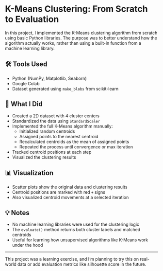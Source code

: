 # K-Means Clustering: From Scratch to Evaluation

In this project, I implemented the K-Means clustering algorithm from scratch using basic Python libraries. The purpose was to better understand how the algorithm actually works, rather than using a built-in function from a machine learning library.

## 🛠️ Tools Used

- Python (NumPy, Matplotlib, Seaborn)
- Google Colab
- Dataset generated using `make_blobs` from scikit-learn

## 📌 What I Did

- Created a 2D dataset with 4 cluster centers
- Standardized the data using `StandardScaler`
- Implemented the full K-Means algorithm manually:
  - Initialized random centroids
  - Assigned points to the nearest centroid
  - Recalculated centroids as the mean of assigned points
  - Repeated the process until convergence or max iteration
- Tracked centroid positions at each step
- Visualized the clustering results

## 📊 Visualization

- Scatter plots show the original data and clustering results
- Centroid positions are marked with red `+` signs
- Also visualized centroid movements at a selected iteration

## 💡 Notes

- No machine learning libraries were used for the clustering logic
- The `evaluate()` method returns both cluster labels and matched centroids
- Useful for learning how unsupervised algorithms like K-Means work under the hood

---

This project was a learning exercise, and I’m planning to try this on real-world data or add evaluation metrics like silhouette score in the future.
